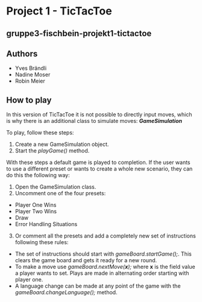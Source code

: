 # Project 1 - TicTacToe
## gruppe3-fischbein-projekt1-tictactoe

## Authors
* Yves Brändli
* Nadine Moser
* Robin Meier

## How to play
In this version of TicTacToe it is not possible to directly input moves,
which is why there is an additional class to simulate moves: **_GameSimulation_**

To play, follow these steps:

1. Create a new GameSimulation object.
2. Start the _playGame()_ method.

With these steps a default game is played to completion. If the user wants to use a different preset or wants to create a whole new scenario, they can do this the following way:

1. Open the GameSimulation class.
2. Uncomment one of the four presets:
- Player One Wins
- Player Two Wins
- Draw
- Error Handling Situations

3. Or comment all the presets and add a completely new set of instructions following these rules:
- The set of instructions should start with _gameBoard.startGame();_. This clears the game board and gets it ready for a new round.
- To make a move use _gameBoard.nextMove(**x**);_ where **x** is the field value a player wants to set. Plays are made in alternating order starting with player one.
- A language change can be made at any point of the game with the _gameBoard.changeLanguage();_ method.  
